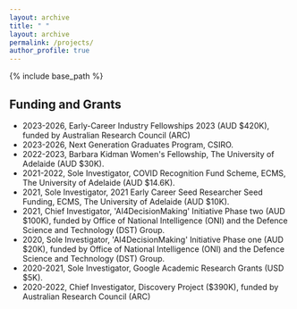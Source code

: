 ```yaml
---
layout: archive
title: " "
layout: archive
permalink: /projects/
author_profile: true
---
```


{% include base_path %}

## Funding and Grants

* 2023-2026, Early-Career Industry Fellowships 2023 (AUD $420K), funded by Australian Research Council (ARC) 
* 2023-2026, Next Generation Graduates Program, CSIRO.
* 2022-2023, Barbara Kidman Women's Fellowship, The University of Adelaide  (AUD $30K).
* 2021-2022, Sole Investigator, COVID Recognition Fund Scheme, ECMS, The University of Adelaide (AUD $14.6K).
* 2021, Sole Investigator, 2021 Early Career Seed Researcher Seed Funding, ECMS, The University of Adelaide (AUD $10K).
* 2021, Chief Investigator, 'AI4DecisionMaking' Initiative Phase two (AUD $100K), funded by Office of National Intelligence (ONI) and the Defence Science and Technology (DST) Group. <!--With A/Prof. Markus Wagner, Dr. Chetan Arora, Dr. Menasha Thilakaratne, Dr Thushari Atapattu and Dr. Christoph Treude,--> 
* 2020, Sole Investigator, 'AI4DecisionMaking' Initiative Phase one (AUD $20K), funded by Office of National Intelligence (ONI) and the Defence Science and Technology (DST) Group.
* 2020-2021, Sole Investigator, Google Academic Research Grants</a> (USD $5K).
* 2020-2022, Chief Investigator, Discovery Project ($390K), funded by Australian Research Council (ARC) <!--With Prof. Michael Sheng (Lead CI), Prof Jian Yang and Prof. Schahram Dustdar.--> 
